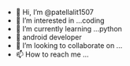 - 👋 Hi, I’m @patellalit1507
- 👀 I’m interested in ...coding 
- 🌱 I’m currently learning ...python
- 📍 android developer
- 💞️ I’m looking to collaborate on ...
- 📫 How to reach me ...

<!---
patellalit1507/patellalit1507 is a ✨ special ✨ repository because its `README.md` (this file) appears on your GitHub profile.
You can click the Preview link to take a look at your changes.
--->
